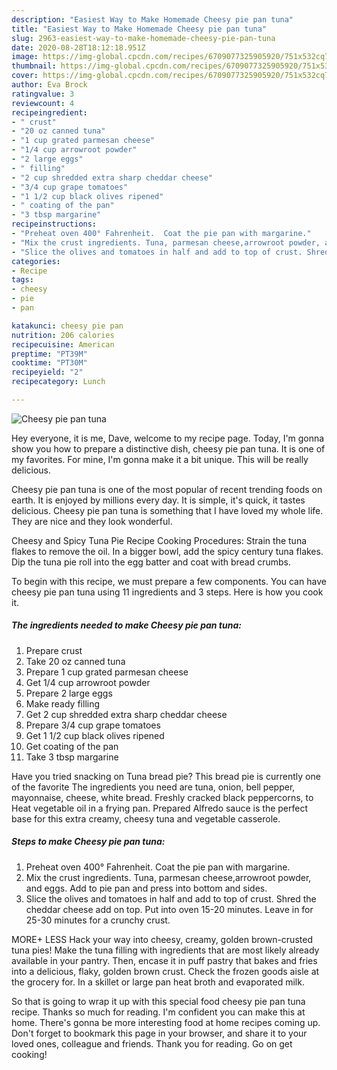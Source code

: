 ```yaml
---
description: "Easiest Way to Make Homemade Cheesy pie pan tuna"
title: "Easiest Way to Make Homemade Cheesy pie pan tuna"
slug: 2963-easiest-way-to-make-homemade-cheesy-pie-pan-tuna
date: 2020-08-28T18:12:18.951Z
image: https://img-global.cpcdn.com/recipes/6709077325905920/751x532cq70/cheesy-pie-pan-tuna-recipe-main-photo.jpg
thumbnail: https://img-global.cpcdn.com/recipes/6709077325905920/751x532cq70/cheesy-pie-pan-tuna-recipe-main-photo.jpg
cover: https://img-global.cpcdn.com/recipes/6709077325905920/751x532cq70/cheesy-pie-pan-tuna-recipe-main-photo.jpg
author: Eva Brock
ratingvalue: 3
reviewcount: 4
recipeingredient:
- " crust"
- "20 oz canned tuna"
- "1 cup grated parmesan cheese"
- "1/4 cup arrowroot powder"
- "2 large eggs"
- " filling"
- "2 cup shredded extra sharp cheddar cheese"
- "3/4 cup grape tomatoes"
- "1 1/2 cup black olives ripened"
- " coating of the pan"
- "3 tbsp margarine"
recipeinstructions:
- "Preheat oven 400° Fahrenheit.  Coat the pie pan with margarine."
- "Mix the crust ingredients. Tuna, parmesan cheese,arrowroot powder, and eggs. Add to pie pan and press into bottom and sides."
- "Slice the olives and tomatoes in half and add to top of crust. Shred the cheddar cheese add on top. Put into oven 15-20 minutes. Leave in for 25-30 minutes for a crunchy crust."
categories:
- Recipe
tags:
- cheesy
- pie
- pan

katakunci: cheesy pie pan 
nutrition: 206 calories
recipecuisine: American
preptime: "PT39M"
cooktime: "PT30M"
recipeyield: "2"
recipecategory: Lunch

---
```



![Cheesy pie pan tuna](https://img-global.cpcdn.com/recipes/6709077325905920/751x532cq70/cheesy-pie-pan-tuna-recipe-main-photo.jpg)

Hey everyone, it is me, Dave, welcome to my recipe page. Today, I'm gonna show you how to prepare a distinctive dish, cheesy pie pan tuna. It is one of my favorites. For mine, I'm gonna make it a bit unique. This will be really delicious.

Cheesy pie pan tuna is one of the most popular of recent trending foods on earth. It is enjoyed by millions every day. It is simple, it's quick, it tastes delicious. Cheesy pie pan tuna is something that I have loved my whole life. They are nice and they look wonderful.

Cheesy and Spicy Tuna Pie Recipe Cooking Procedures: Strain the tuna flakes to remove the oil. In a bigger bowl, add the spicy century tuna flakes. Dip the tuna pie roll into the egg batter and coat with bread crumbs.


To begin with this recipe, we must prepare a few components. You can have cheesy pie pan tuna using 11 ingredients and 3 steps. Here is how you cook it.

<!--inarticleads1-->

##### The ingredients needed to make Cheesy pie pan tuna:

1. Prepare  crust
1. Take 20 oz canned tuna
1. Prepare 1 cup grated parmesan cheese
1. Get 1/4 cup arrowroot powder
1. Prepare 2 large eggs
1. Make ready  filling
1. Get 2 cup shredded extra sharp cheddar cheese
1. Prepare 3/4 cup grape tomatoes
1. Get 1 1/2 cup black olives ripened
1. Get  coating of the pan
1. Take 3 tbsp margarine


Have you tried snacking on Tuna bread pie? This bread pie is currently one of the favorite The ingredients you need are tuna, onion, bell pepper, mayonnaise, cheese, white bread. Freshly cracked black peppercorns, to Heat vegetable oil in a frying pan. Prepared Alfredo sauce is the perfect base for this extra creamy, cheesy tuna and vegetable casserole. 

<!--inarticleads2-->

##### Steps to make Cheesy pie pan tuna:

1. Preheat oven 400° Fahrenheit.  Coat the pie pan with margarine.
1. Mix the crust ingredients. Tuna, parmesan cheese,arrowroot powder, and eggs. Add to pie pan and press into bottom and sides.
1. Slice the olives and tomatoes in half and add to top of crust. Shred the cheddar cheese add on top. Put into oven 15-20 minutes. Leave in for 25-30 minutes for a crunchy crust.


MORE+ LESS Hack your way into cheesy, creamy, golden brown-crusted tuna pies! Make the tuna filling with ingredients that are most likely already available in your pantry. Then, encase it in puff pastry that bakes and fries into a delicious, flaky, golden brown crust. Check the frozen goods aisle at the grocery for. In a skillet or large pan heat broth and evaporated milk. 

So that is going to wrap it up with this special food cheesy pie pan tuna recipe. Thanks so much for reading. I'm confident you can make this at home. There's gonna be more interesting food at home recipes coming up. Don't forget to bookmark this page in your browser, and share it to your loved ones, colleague and friends. Thank you for reading. Go on get cooking!
